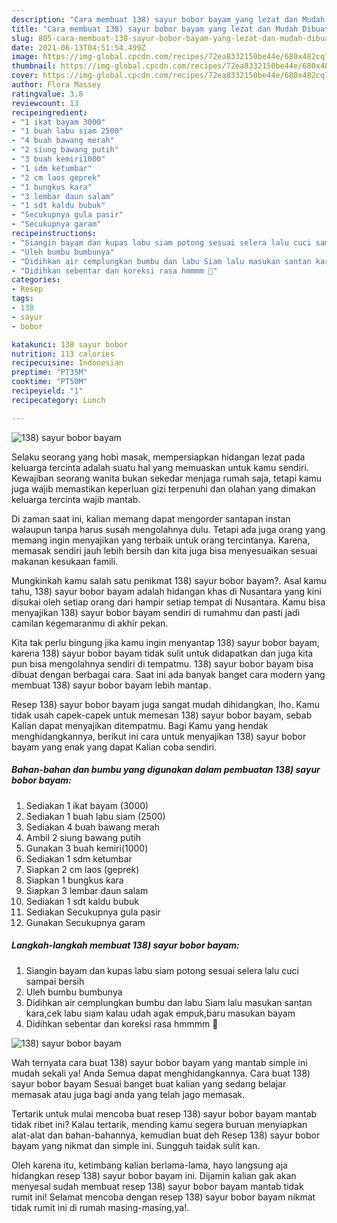 ```yaml
---
description: "Cara membuat 138) sayur bobor bayam yang lezat dan Mudah Dibuat"
title: "Cara membuat 138) sayur bobor bayam yang lezat dan Mudah Dibuat"
slug: 805-cara-membuat-138-sayur-bobor-bayam-yang-lezat-dan-mudah-dibuat
date: 2021-06-13T04:51:54.499Z
image: https://img-global.cpcdn.com/recipes/72ea8332150be44e/680x482cq70/138-sayur-bobor-bayam-foto-resep-utama.jpg
thumbnail: https://img-global.cpcdn.com/recipes/72ea8332150be44e/680x482cq70/138-sayur-bobor-bayam-foto-resep-utama.jpg
cover: https://img-global.cpcdn.com/recipes/72ea8332150be44e/680x482cq70/138-sayur-bobor-bayam-foto-resep-utama.jpg
author: Flora Massey
ratingvalue: 3.8
reviewcount: 13
recipeingredient:
- "1 ikat bayam 3000"
- "1 buah labu siam 2500"
- "4 buah bawang merah"
- "2 siung bawang putih"
- "3 buah kemiri1000"
- "1 sdm ketumbar"
- "2 cm laos geprek"
- "1 bungkus kara"
- "3 lembar daun salam"
- "1 sdt kaldu bubuk"
- "Secukupnya gula pasir"
- "Secukupnya garam"
recipeinstructions:
- "Siangin bayam dan kupas labu siam potong sesuai selera lalu cuci sampai bersih"
- "Uleh bumbu bumbunya"
- "Didihkan air cemplungkan bumbu dan labu Siam lalu masukan santan kara,cek labu siam kalau udah agak empuk,baru masukan bayam"
- "Didihkan sebentar dan koreksi rasa hmmmm 🤤"
categories:
- Resep
tags:
- 138
- sayur
- bobor

katakunci: 138 sayur bobor 
nutrition: 113 calories
recipecuisine: Indonesian
preptime: "PT35M"
cooktime: "PT50M"
recipeyield: "1"
recipecategory: Lunch

---
```



![138) sayur bobor bayam](https://img-global.cpcdn.com/recipes/72ea8332150be44e/680x482cq70/138-sayur-bobor-bayam-foto-resep-utama.jpg)

Selaku seorang yang hobi masak, mempersiapkan hidangan lezat pada keluarga tercinta adalah suatu hal yang memuaskan untuk kamu sendiri. Kewajiban seorang  wanita bukan sekedar menjaga rumah saja, tetapi kamu juga wajib memastikan keperluan gizi terpenuhi dan olahan yang dimakan keluarga tercinta wajib mantab.

Di zaman  saat ini, kalian memang dapat mengorder santapan instan walaupun tanpa harus susah mengolahnya dulu. Tetapi ada juga orang yang memang ingin menyajikan yang terbaik untuk orang tercintanya. Karena, memasak sendiri jauh lebih bersih dan kita juga bisa menyesuaikan sesuai makanan kesukaan famili. 



Mungkinkah kamu salah satu penikmat 138) sayur bobor bayam?. Asal kamu tahu, 138) sayur bobor bayam adalah hidangan khas di Nusantara yang kini disukai oleh setiap orang dari hampir setiap tempat di Nusantara. Kamu bisa menyajikan 138) sayur bobor bayam sendiri di rumahmu dan pasti jadi camilan kegemaranmu di akhir pekan.

Kita tak perlu bingung jika kamu ingin menyantap 138) sayur bobor bayam, karena 138) sayur bobor bayam tidak sulit untuk didapatkan dan juga kita pun bisa mengolahnya sendiri di tempatmu. 138) sayur bobor bayam bisa dibuat dengan berbagai cara. Saat ini ada banyak banget cara modern yang membuat 138) sayur bobor bayam lebih mantap.

Resep 138) sayur bobor bayam juga sangat mudah dihidangkan, lho. Kamu tidak usah capek-capek untuk memesan 138) sayur bobor bayam, sebab Kalian dapat menyajikan ditempatmu. Bagi Kamu yang hendak menghidangkannya, berikut ini cara untuk menyajikan 138) sayur bobor bayam yang enak yang dapat Kalian coba sendiri.

<!--inarticleads1-->

##### Bahan-bahan dan bumbu yang digunakan dalam pembuatan 138) sayur bobor bayam:

1. Sediakan 1 ikat bayam (3000)
1. Sediakan 1 buah labu siam (2500)
1. Sediakan 4 buah bawang merah
1. Ambil 2 siung bawang putih
1. Gunakan 3 buah kemiri(1000)
1. Sediakan 1 sdm ketumbar
1. Siapkan 2 cm laos (geprek)
1. Siapkan 1 bungkus kara
1. Siapkan 3 lembar daun salam
1. Sediakan 1 sdt kaldu bubuk
1. Sediakan Secukupnya gula pasir
1. Gunakan Secukupnya garam




<!--inarticleads2-->

##### Langkah-langkah membuat 138) sayur bobor bayam:

1. Siangin bayam dan kupas labu siam potong sesuai selera lalu cuci sampai bersih
1. Uleh bumbu bumbunya
1. Didihkan air cemplungkan bumbu dan labu Siam lalu masukan santan kara,cek labu siam kalau udah agak empuk,baru masukan bayam
1. Didihkan sebentar dan koreksi rasa hmmmm 🤤
<img src="//assets-global.cpcdn.com/assets/icons/button_play-2c75c40dde080a61004c1f40b05d8f140eaff45d7e9e6481dc71c63d2e7c4909.png" alt="138) sayur bobor bayam">



Wah ternyata cara buat 138) sayur bobor bayam yang mantab simple ini mudah sekali ya! Anda Semua dapat menghidangkannya. Cara buat 138) sayur bobor bayam Sesuai banget buat kalian yang sedang belajar memasak atau juga bagi anda yang telah jago memasak.

Tertarik untuk mulai mencoba buat resep 138) sayur bobor bayam mantab tidak ribet ini? Kalau tertarik, mending kamu segera buruan menyiapkan alat-alat dan bahan-bahannya, kemudian buat deh Resep 138) sayur bobor bayam yang nikmat dan simple ini. Sungguh taidak sulit kan. 

Oleh karena itu, ketimbang kalian berlama-lama, hayo langsung aja hidangkan resep 138) sayur bobor bayam ini. Dijamin kalian gak akan menyesal sudah membuat resep 138) sayur bobor bayam mantab tidak rumit ini! Selamat mencoba dengan resep 138) sayur bobor bayam nikmat tidak rumit ini di rumah masing-masing,ya!.

